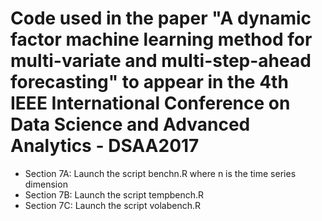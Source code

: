 
# Code used in the  paper "A dynamic factor machine learning method for multi-variate and multi-step-ahead forecasting" to appear in the 4th IEEE International Conference on Data Science and Advanced Analytics - DSAA2017


* Section 7A: Launch the script benchn.R where n is the time series dimension
* Section 7B: Launch the script tempbench.R
* Section 7C: Launch the script volabench.R



